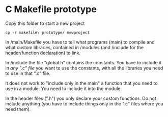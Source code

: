# C Makefile prototype
Copy this folder to start a new project
    
    cp -r makefile\ prototype/ newproject

In /main/Makefile you have to tell what programs (main) to compile and what custom libraries, contained in /modules (and /include for the header/function declaration) to link.

In /include the file "global.h" contains the constants. You have to include it in _any ".c" file_ you want to use the constants, with all the libraries you need to use in that ".c" file.

It does not work to "include only in the main" a function that you need to use in a module.
You need to include it into the module.

In the header files (".h") you only declare your custom functions. Do not include anything (you have to include things only in the ".c" files where you need them).